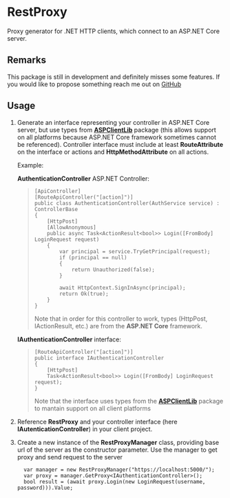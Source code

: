 # RestProxy
Proxy generator for .NET HTTP clients, which connect to an ASP.NET Core server.

## Remarks
This package is still in development and definitely misses some features. If you would like to propose something reach me out on [GitHub](https://github.com/ja3cob)

## Usage
1. Generate an interface representing your controller in ASP.NET Core server, but use types from **[ASPClientLib](https://github.com/ja3cob/ASPClientLib)** package (this allows support on all platforms because ASP.NET Core framework sometimes cannot be referenced). Controller interface must include at least **RouteAttribute** on the interface or actions and **HttpMethodAttribute** on all actions.

    Example:

    **AuthenticationController** ASP.NET Controller:
    >     [ApiController]
    >     [RouteApiController("[action]")]
    >     public class AuthenticationController(AuthService service) : ControllerBase
    >     {
    >         [HttpPost]
    >         [AllowAnonymous]
    >         public async Task<ActionResult<bool>> Login([FromBody] LoginRequest request)
    >         {
    >             var principal = service.TryGetPrincipal(request);
    >             if (principal == null)
    >             {
    >                 return Unauthorized(false);
    >             }
    >     
    >             await HttpContext.SignInAsync(principal);
    >             return Ok(true);
    >         }
    >     }
    > Note that in order for this controller to work, types (HttpPost, IActionResult, etc.) are from the **ASP.NET Core** framework.
    
    **IAuthenticationController** interface:
    >     [RouteApiController("[action]")]
    >     public interface IAuthenticationController
    >     {
    >         [HttpPost]
    >         Task<ActionResult<bool>> Login([FromBody] LoginRequest request);
    >     }
    > Note that the interface uses types from the **[ASPClientLib](https://github.com/ja3cob/ASPClientLib)** package to mantain support on all client platforms
    
2. Reference **RestProxy** and your controller interface (here **IAutenticationController**) in your client project.
3. Create a new instance of the **RestProxyManager** class, providing base url of the server as the constructor parameter. Use the manager to get proxy and send request to the server

         var manager = new RestProxyManager("https://localhost:5000/");
         var proxy = manager.GetProxy<IAuthenticationController>();
         bool result = (await proxy.Login(new LoginRequest(username, password))).Value;
